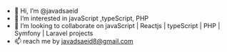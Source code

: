 - 👋 Hi, I’m @javadsaeid
- 👀 I’m interested in javaScript ,typeScript, PHP  
- 💞️ I’m looking to collaborate on javaScript | Reactjs | typeScript | PHP | Symfony | Laravel projects
- 📫 reach me by javadsaeid8@gmail.com

<!---
javadsaeid/javadsaeid is a ✨ special ✨ repository because its `README.md` (this file) appears on your GitHub profile.
You can click the Preview link to take a look at your changes.
--->
